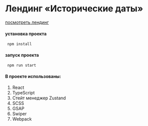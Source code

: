 # Лендинг «Исторические даты»‎

[посмотреть лендинг](https://only-test-mk8u.vercel.app/)


#### установка проекта
```
 npm install
```

#### запуск проекта
```
 npm run start
```


#### В проекте использованы:
1. React
2. TypeScript
3. Стейт менеджер Zustand
4. SCSS
5. GSAP
6. Swiper
7. Webpack
